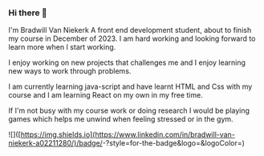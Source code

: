 ### Hi there 👋


I'm Bradwill Van Niekerk A front end development student, about to finish my course in December of 2023. I am hard working and looking forward to learn more when I start working.

I enjoy working on new projects that challenges me and I enjoy learning new ways to work through problems.

I am currently learning java-script and have learnt HTML and Css with my course and I am learning React on my own in my free time.

If I'm not busy with my course work or doing research I would be playing games which helps me unwind when feeling stressed or in the gym.

![<Badge Name>]([https://img.shields.io](https://www.linkedin.com/in/bradwill-van-niekerk-a02211280/)/badge/<Badge Linkedin>-<Background blue>?style=for-the-badge&logo=<Icon Name>&logoColor=<Logo Color>)

<!--
**Bradwill-Van-Niekerk/Bradwill-Van-Niekerk** is a ✨ _special_ ✨ repository because its `README.md` (this file) appears on your GitHub profile.

Here are some ideas to get you started:

- 🔭 I’m currently working on ...
- 🌱 I’m currently learning ...
- 👯 I’m looking to collaborate on ...
- 🤔 I’m looking for help with ...
- 💬 Ask me about ...
- 📫 How to reach me: ...
- 😄 Pronouns: ...
- ⚡ Fun fact: ...
-->
